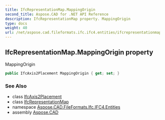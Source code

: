 ```yaml
---
title: IfcRepresentationMap.MappingOrigin
second_title: Aspose.CAD for .NET API Reference
description: IfcRepresentationMap property. MappingOrigin
type: docs
weight: 40
url: /net/aspose.cad.fileformats.ifc.ifc4.entities/ifcrepresentationmap/mappingorigin/
---
```

## IfcRepresentationMap.MappingOrigin property

MappingOrigin

```csharp
public IfcAxis2Placement MappingOrigin { get; set; }
```

### See Also

* class [IfcAxis2Placement](../../../aspose.cad.fileformats.ifc.ifc4.types/ifcaxis2placement/)
* class [IfcRepresentationMap](../)
* namespace [Aspose.CAD.FileFormats.Ifc.IFC4.Entities](../../ifcrepresentationmap/)
* assembly [Aspose.CAD](../../../)


